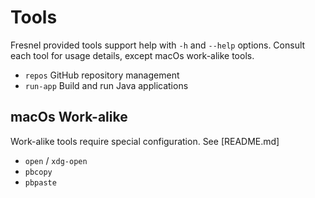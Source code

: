 # Tools

Fresnel provided tools support help with `-h` and `--help` options.
Consult each tool for usage details, except macOs work-alike tools.


- `repos`    GitHub repository management
- `run-app`  Build and run Java applications


## macOs Work-alike

Work-alike tools require special configuration. See [README.md]

- `open` / `xdg-open`
- `pbcopy`
- `pbpaste`

